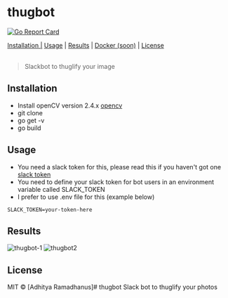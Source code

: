 # thugbot
[![Go Report Card](https://goreportcard.com/badge/github.com/AdhityaRamadhanus/thugbot)](https://goreportcard.com/report/github.com/AdhityaRamadhanus/thugbot)

<p>
  <a href="#installation">Installation |</a>
  <a href="#usage">Usage</a> |
  <a href="#results">Results</a> |
  <a href="#docker">Docker (soon)</a> |
  <a href="#licenses">License</a>
  <br><br>
  <blockquote>
	Slackbot to thuglify your image
  </blockquote>
</p>

Installation
------------
* Install openCV version 2.4.x [opencv](http://docs.opencv.org/2.4/doc/tutorials/introduction/table_of_content_introduction/table_of_content_introduction.html)
* git clone
* go get -v
* go build

Usage
------------
* You need a slack token for this, please read this if you haven't got one 
[slack token](https://api.slack.com/bot-users)
* You need to define your slack token for bot users in an environment variable called SLACK_TOKEN
* I prefer to use .env file for this (example below)
```
SLACK_TOKEN=your-token-here
```

Results
------------
![thugbot-1](https://cloud.githubusercontent.com/assets/5761975/24082152/4f2dc7fa-0cf3-11e7-93bd-2ba626192b2a.png)
![thugbot2](https://cloud.githubusercontent.com/assets/5761975/24082151/4f26ae0c-0cf3-11e7-9424-f871f1c13e13.png)

License
----

MIT © [Adhitya Ramadhanus]# thugbot
Slack bot to thuglify your photos
